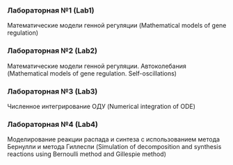 ### Лабораторная №1 (Lab1)   
Математические модели генной регуляции (Mathematical models of gene regulation)  
### Лабораторная №2 (Lab2)  
Математические модели генной регуляции. Автоколебания (Mathematical models of gene regulation. Self-oscillations)  
### Лабораторная №3 (Lab3)  
Численное интегрирование ОДУ (Numerical integration of ODE)  
### Лабораторная №4 (Lab4)  
Моделирование реакции распада и синтеза с использованием метода Бернулли и метода Гиллеспи (Simulation of decomposition and synthesis reactions using
Bernoulli method and Gillespie method)
